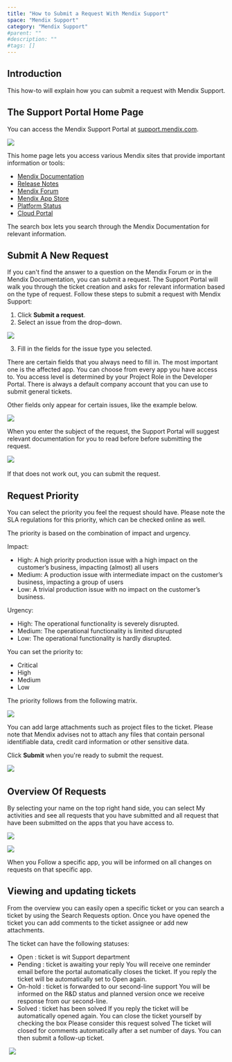 ```yaml
---
title: "How to Submit a Request With Mendix Support"
space: "Mendix Support"
category: "Mendix Support"
#parent: ""
#description: ""
#tags: []
---
```


## Introduction
This how-to will explain how you can submit a request with Mendix Support.

## The Support Portal Home Page
You can access the Mendix Support Portal at [support.mendix.com](https://support.mendix.com).

![](attachments/how-to-submit-a-ticket---quick-reference-for-endusers/204371689-pic1.png)

This home page lets you access various Mendix sites that provide important information or tools:

*   [Mendix Documentation](https://docs.mendix.com)
*   [Release Notes](/releasenotes/)
*   [Mendix Forum](https://forum.mendix.com)
*   [Mendix App Store](https://appstore.mendix.com)
*   [Platform Status](https://status.mendix.com)
*   [Cloud Portal](https://cloud.mendix.com)

The search box lets you search through the Mendix Documentation for relevant information.

## Submit A New Request

If you can't find the answer to a question on the Mendix Forum or in the Mendix Documentation, you can submit a request. The Support Portal will walk you through the ticket creation and asks for relevant information based on the type of request. Follow these steps to submit a request with Mendix Support:

1.  Click **Submit a request**.
2.  Select an issue from the drop-down.

  ![](attachments/how-to-submit-a-ticket---quick-reference-for-endusers/204371709-pic2.png)

3.  Fill in the fields for the issue type you selected.

There are certain fields that you always need to fill in. The most important one is the affected app. You can choose from every app you have access to. You access level is determined by your Project Role in the Developer Portal. There is always a default company account that you can use to submit general tickets. 

Other fields only appear for certain issues, like the example below.

![](attachments/how-to-submit-a-ticket---quick-reference-for-endusers/204371789-pic3.png)

When you enter the subject of the request, the Support Portal will suggest relevant documentation for you to read before before submitting the request.

![](attachments/how-to-submit-a-ticket---quick-reference-for-endusers/204371769-pic4.png) 

If that does not work out, you can submit the request.

## Request Priority
You can select the priority you feel the request should have. Please note the SLA regulations for this priority, which can be checked online as well.

The priority is based on the combination of impact and urgency.

Impact:

*   High: A high priority production issue with a high impact on the customer’s business, impacting (almost) all users
*   Medium: A production issue with intermediate impact on the customer’s business, impacting a group of users
*   Low: A trivial production issue with no impact on the customer’s business.

Urgency:

*   High: The operational functionality is severely disrupted.
*   Medium: The operational functionality is limited disrupted
*   Low: The operational functionality is hardly disrupted.

You can set the priority to:

*   Critical
*   High
*   Medium
*   Low

The priority follows from the following matrix.

![](attachments/how-to-submit-a-ticket---quick-reference-for-endusers/204371729-pic5.png)

You can add large attachments such as project files to the ticket. Please note that Mendix advises not to attach any files that contain personal identifiable data, credit card information or other sensitive data.

Click **Submit** when you're ready to submit the request.

![](attachments/how-to-submit-a-ticket---quick-reference-for-endusers/204407825-pic6.png) 

## Overview Of Requests

By selecting your name on the top right hand side, you can select My activities and see all requests that you have submitted and all request that have been submitted on the apps that you have access to.

![](attachments/how-to-submit-a-ticket---quick-reference-for-endusers/204371749-pic7.png)

![](attachments/how-to-submit-a-ticket---quick-reference-for-endusers/204371809-pic8.png)

When you Follow a specific app, you will be informed on all changes on requests on that specific app.

## Viewing and updating tickets 

From the overview you can easily open a specific ticket or you can search a ticket by using the Search Requests option. Once you have opened the ticket you can add comments to the ticket assignee or add new attachments.

The ticket can have the following statuses:

*   Open : ticket is wit Support department
*   Pending : ticket is awaiting your reply
    You will receive one reminder email before the portal automatically closes the ticket. If you reply the ticket will be automatically set to Open again.
*   On-hold : ticket is forwarded to our second-line support
    You will be informed on the R&D status and planned version once we receive response from our second-line.
*   Solved : ticket has been solved
    If you reply the ticket will be automatically opened again.
    You can close the ticket yourself by checking the box Please consider this request solved
    The ticket will closed for comments automatically after a set number of days. You can then submit a follow-up ticket.

 ![](attachments/how-to-submit-a-ticket---quick-reference-for-endusers/204371829-pic9.png)
